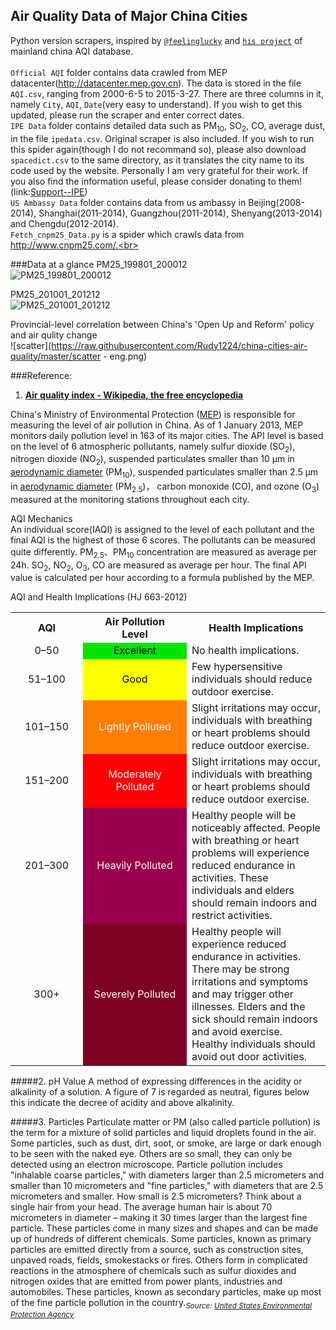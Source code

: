 ## Air Quality Data of Major China Cities
Python version scrapers, inspired by [`@feelinglucky`](https://github.com/feelinglucky) and [`his project`](http://www.gracecode.com/aqi.html) of mainland china AQI database.<br><br>
`Official AQI` folder contains data crawled from MEP datacenter(http://datacenter.mep.gov.cn). The data is stored in the file `AQI.csv`, ranging from 2000-6-5 to 2015-3-27. There are three columns in it, namely `City`, `AQI`, `Date`(very easy to understand). If you wish to get this updated, please run the scraper and enter correct dates.<br>
`IPE Data` folder contains detailed data such as PM<sub>10</sub>, SO<sub>2</sub>, CO, average dust, in the file `ipedata.csv`. Original scraper is also included. If you wish to run this spider again(though I do not recommand so), please also download `spacedict.csv` to the same directory, as it translates the city name to its code used by the website. Personally I am very grateful for their work. If you also find the information useful, please consider donating to them! (link:[Support--IPE](http://www.ipe.org.cn/En/about/line.aspx))<br>
`US Ambassy Data` folder contains data from us ambassy in Beijing(2008-2014), Shanghai(2011-2014), Guangzhou(2011-2014), Shenyang(2013-2014) and Chengdu(2012-2014).<br>
`Fetch_cnpm25_Data.py` is a spider which crawls data from http://www.cnpm25.com/.<br>

###Data at a glance
PM25_199801_200012<br>
![PM25_199801_200012](https://raw.githubusercontent.com/Rudy1224/china-cities-air-quality/master/PM25_199801_200012.JPG)<br>

PM25_201001_201212<br>
![PM25_201001_201212](https://raw.githubusercontent.com/Rudy1224/china-cities-air-quality/master/PM25_201001_201212.JPG)<br>

Provincial-level correlation between China's 'Open Up and Reform' policy and air qulity change<br>
![scatter](https://raw.githubusercontent.com/Rudy1224/china-cities-air-quality/master/scatter - eng.png)

###Reference:
1. <b>[Air quality index - Wikipedia, the free encyclopedia](http://en.wikipedia.org/wiki/Air_quality_index#Mainland_China)</b>
<p>China's Ministry of Environmental Protection (<a href="http://en.wikipedia.org/wiki/Ministry_of_Environmental_Protection_of_the_People%27s_Republic_of_China" title="Ministry of Environmental Protection of the People's Republic of China">MEP</a>) is responsible for measuring the level of air pollution in China. As of 1 January 2013, MEP monitors daily pollution level in 163 of its major cities. The API level is based on the level of 6 atmospheric pollutants, namely sulfur dioxide (SO<sub>2</sub>), nitrogen dioxide (NO<sub>2</sub>), suspended particulates smaller than 10 μm in <a href="http://en.wikipedia.org/wiki/Aerodynamic_diameter" title="Aerodynamic diameter" class="mw-redirect">aerodynamic diameter</a> (PM<sub>10</sub>), suspended particulates smaller than 2.5 μm in <a href="http://en.wikipedia.org/wiki/Aerodynamic_diameter" title="Aerodynamic diameter" class="mw-redirect">aerodynamic diameter</a> (PM<sub>2.5</sub>)， carbon monoxide (CO), and ozone (O<sub>3</sub>) measured at the monitoring stations throughout each city.</a></sup></p>
<p>  AQI Mechanics<br>
An individual score(IAQI) is assigned to the level of each pollutant and the final AQI is the highest of those 6 scores. The pollutants can be measured quite differently. PM<sub>2.5</sub>、PM<sub>10</sub> concentration are measured as average per 24h. SO<sub>2</sub>, NO<sub>2</sub>, O<sub>3</sub>, CO are measured as average per hour. The final API value is calculated per hour according to a formula published by the MEP.</a></sup></p>
<p>  AQI and Health Implications (HJ 663-2012)</p>

<table class="wikitable">
<tbody><tr>
<th style="text-align:center; width:100px;">AQI</th>
<th style="text-align:center; width:150px;">Air Pollution<br>
Level</th>
<th>Health Implications</th>
</tr>
<tr>
<td style="text-align:center;">0–50</td>
<td style="text-align:center;background-color:#00e400;color:#000">Excellent</td>
<td>No health implications.</td>
</tr>
<tr>
<td style="text-align:center;">51–100</td>
<td style="text-align:center;background-color:#ffff00;color:#000">Good</td>
<td>Few hypersensitive individuals should reduce outdoor exercise.</td>
</tr>
<tr>
<td style="text-align:center;">101–150</td>
<td style="text-align:center;background-color:#ff7e00;color:#fff">Lightly Polluted</td>
<td>Slight irritations may occur, individuals with breathing or heart problems should reduce outdoor exercise.</td>
</tr>
<tr>
<td style="text-align:center;">151–200</td>
<td style="text-align:center;background-color:#ff0000;color:#fff">Moderately Polluted</td>
<td>Slight irritations may occur, individuals with breathing or heart problems should reduce outdoor exercise.</td>
</tr>
<tr>
<td style="text-align:center;">201–300</td>
<td style="text-align:center;background-color:#99004c;color:#fff">Heavily Polluted</td>
<td>Healthy people will be noticeably affected. People with breathing or heart problems will experience reduced endurance in activities. These individuals and elders should remain indoors and restrict activities.</td>
</tr>
<tr>
<td style="text-align:center;">300+</td>
<td style="text-align:center;background-color:#7e0023;color:#fff">Severely Polluted</td>
<td>Healthy people will experience reduced endurance in activities. There may be strong irritations and symptoms and may trigger other illnesses. Elders and the sick should remain indoors and avoid exercise. Healthy individuals should avoid out door activities.</td>
</tr>
</tbody></table>

#####2. pH Value
A method of expressing differences in the acidity or alkalinity of a solution. A figure of 7 is regarded as neutral, figures below this indicate the decree of acidity and above alkalinity.

#####3. Particles
Particulate matter or PM (also called particle pollution) is the term for a mixture of solid particles and liquid droplets found in the air. Some particles, such as dust, dirt, soot, or smoke, are large or dark enough to be seen with the naked eye. Others are so small, they can only be detected using an electron microscope.  Particle pollution includes "inhalable coarse particles," with diameters larger than 2.5 micrometers and smaller than 10 micrometers and "fine particles," with diameters that are 2.5 micrometers and smaller. How small is 2.5 micrometers? Think about a single hair from your head. The average human hair is about 70 micrometers in diameter – making it 30 times larger than the largest fine particle.  These particles come in many sizes and shapes and can be made up of hundreds of different chemicals. Some particles, known as primary particles are emitted directly from a source, such as construction sites, unpaved roads, fields, smokestacks or fires. Others form in complicated reactions in the atmosphere of chemicals such as sulfur dioxides and nitrogen oxides that are emitted from power plants, industries and automobiles. These particles, known as secondary particles, make up most of the fine particle pollution in the country.<sub><i>Source: [United States Environmental Protection Agency](http://www.epa.gov/air/particlepollution/basic.html)</i></sub>
